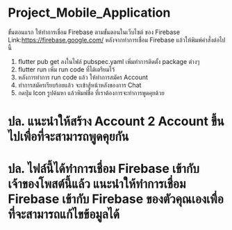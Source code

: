 # Project_Mobile_Application
ขั้นตอนแรก ให้ทำการเชื่อม Firebase ตามขั้นตอนในเว็บไซต์ ของ Firebase 
  Link:https://firebase.google.com/
หลังจากทำการเชื่อม Firebase แล้วให้พิมพ์คำสั่งต่อไปนี้
  1. flutter pub get ลงในไฟล์ pubspec.yaml เพิ่มทำการติดตั้ง package ต่างๆ
  2. flutter run เพิ่ม run code ที่ได้เตรียมไว้
1. หลังการทำการ run code แล้ว ให้ทำการสมัคร Account 
2. ทำการสมัครเรียบร้อยแล้ว จะเข้าสู้หน้าหลังของการ Chat 
3. กดปุ่ม Icon รูปค้นหา แล้วพิมพ์ชื่อ ที่เราต้องการจะทำการพูดคุยด้วย
# ปล. แนะนำให้สร้าง Account 2 Account ขึ้นไปเพื่อที่จะสามารถพูดคุยกัน
# ปล. ไฟล์นี้ได้ทำการเชื่อม Firebase เข้ากับเจ้าของโพสต์นี้แล้ว แนะนำให้ทำการเชื่อม Firebase เข้ากับ Firebase ของตัวคุณเองเพื่อที่จะสามารถแก้ไขข้อมูลได้
